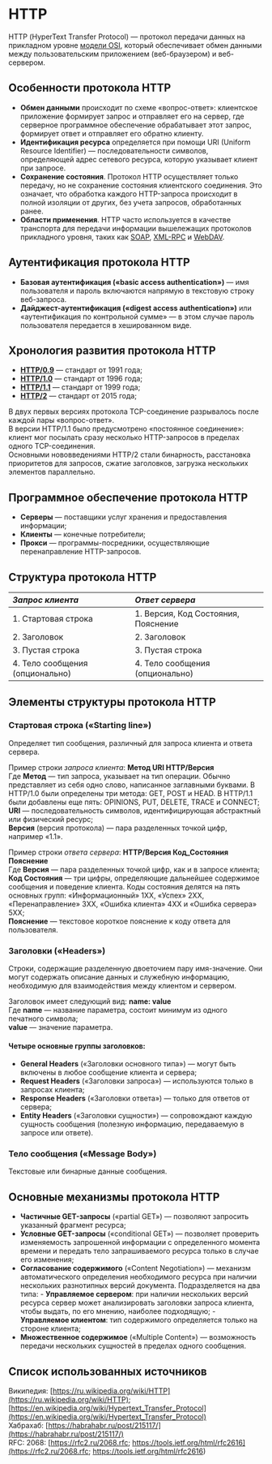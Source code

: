 # НТТР 
НТТР (HyperText Transfer Protocol) — протокол передачи данных на прикладном уровне [модели OSI](https://ru.wikipedia.org/wiki/%D0%A1%D0%B5%D1%82%D0%B5%D0%B2%D0%B0%D1%8F_%D0%BC%D0%BE%D0%B4%D0%B5%D0%BB%D1%8C_OSI), который обеспечивает обмен данными между пользовательским приложением (веб-браузером) и веб-сервером. 
## Особенности протокола НТТР
- **Обмен данными** происходит по схеме «вопрос-ответ»: клиентское приложение формирует запрос и отправляет его на сервер, где серверное программное обеспечение обрабатывает этот запрос, формирует ответ и отправляет его обратно клиенту.
- **Идентификация ресурса** определяется при помощи URI (Uniform Resource Identifier) — последовательности символов, определяющей адрес сетевого ресурса, которую указывает клиент при запросе.
- **Сохранение состояния**. Протокол НТТР осуществляет только передачу, но не сохранение состояния клиентского соединения. Это означает, что обработка каждого HTTP-запроса происходит в полной изоляции от других, без учета запросов, обработанных ранее.
- **Области применения**. HTTP часто используется в качестве транспорта для передачи информации вышележащих протоколов прикладного уровня, таких как [SOAP](https://ru.wikipedia.org/wiki/SOAP), [XML-RPC](https://ru.wikipedia.org/wiki/XML-RPC) и [WebDAV](https://ru.wikipedia.org/wiki/WebDAV).
## Аутентификация протокола НТТР
- **Базовая аутентификация («basic access authentication»)** — имя пользователя и пароль включаются напрямую в текстовую строку веб-запроса.
- **Дайджест-аутентификация («digest access authentication»)** или «аутентификация по контрольной сумме» — в этом случае пароль пользователя передается в хешированном виде.
## Хронология развития протокола НТТР
- **[НТТР/0.9](https://www.w3.org/Protocols/HTTP/AsImplemented.html)** — стандарт от 1991 года;
- **[НТТР/1.0](https://www.w3.org/Protocols/HTTP/1.0/spec.html)** — стандарт от 1996 года;
- **[НТТР/1.1](https://tools.ietf.org/html/rfc2616)** — стандарт от 1999 года;
- **[НТТР/2](https://tools.ietf.org/html/rfc7540)** — стандарт от 2015 года;  

В двух первых версиях протокола TCP-соединение разрывалось после каждой пары «вопрос-ответ».  
В версии НТТР/1.1 было предусмотрено «постоянное соединение»: клиент мог посылать сразу несколько HTTP-запросов в пределах одного  TCP-соединения.   
Основными нововведениями НТТР/2 стали бинарность, расстановка приоритетов для запросов, сжатие заголовков, загрузка нескольких элементов параллельно.
## Программное обеспечение протокола НТТР
- **Серверы** — поставщики услуг хранения и предоставления информации;
- **Клиенты** — конечные потребители;
- **Прокси** — программы-посредники, осуществляющие перенаправление HTTP-запросов.
## Структура протокола HTTP
| *Запрос клиента*       | *Ответ сервера*               | 
|:------------- |:------------------| 
| 1. Стартовая строка     | 1. Версия, Код Состояния, Пояснение    | 
| 2. Заголовок    | 2. Заголовок | 
| 3. Пустая строка   | 3. Пустая строка          |
| 4. Тело сообщения (опционально)  | 4. Тело сообщения (опционально)          |
## Элементы структуры протокола НТТР
### Стартовая строка («Starting line»)
Определяет тип сообщения, различный для запроса клиента и ответа сервера.   

Пример строки *запроса клиента*: **Метод URI НТТР/Версия**  
Где **Метод** — тип запроса, указывает на тип операции. Обычно представляет из себя одно слово, написанное заглавными буквами. В НТТР/1.0 были определены три метода: GET, POST и HEAD. В НТТР/1.1 были добавлены еще пять: OPINIONS, PUT, DELETE, TRACE и CONNECT;  
**URI** — последовательность символов, идентифицирующая абстрактный или физический ресурс;  
**Версия** (версия протокола) — пара разделенных точкой цифр, например «1.1».  

Пример строки *ответа сервера*: **НТТР/Версия Код_Состояния Пояснение**  
Где **Версия** — пара разделенных точкой цифр, как и в запросе клиента;  
**Код Состояния** — три цифры, определяющие дальнейшее содержимое сообщения и поведение клиента. Коды состояния делятся на пять основных групп: «Информационный» 1XX, «Успех» 2XX, «Перенаправление» 3XX, «Ошибка клиента» 4XX и «Ошибка сервера» 5XX;  
**Пояснение** — текстовое короткое пояснение к коду ответа для пользователя.
### Заголовки («Headers»)
Строки, содержащие разделенную двоеточием пару имя-значение. Они могут содержать описание данных и служебную информацию, необходимую для взаимодействия между клиентом и сервером.  

Заголовок имеет следующий вид: **name: value**  
Где **name** — название параметра, состоит минимум из одного печатного символа;  
**value** — значение параметра.
#### Четыре основные группы заголовков:
- **General Headers** («Заголовки основного типа») — могут быть включены в любое сообщение клиента и сервера;
- **Request Headers** («Заголовки запроса») — используются только в запросах клиента;
- **Response Headers** («Заголовки ответа») — только для ответов от сервера;
- **Entity Headers** («Заголовки сущности») — сопровождают каждую сущность сообщения (полезную информацию, передаваемую в запросе или ответе).
### Тело сообщения («Message Body»)
Текстовые или бинарные данные сообщения.
## Основные механизмы протокола НТТР
- **Частичные GET-запросы** («partial GET») — позволяют запросить указанный фрагмент ресурса;
- **Условные GET-запросы** («conditional GET») — позволяет проверить изменяемость запрошенной информации с определенного момента времени и передать тело запрашиваемого ресурса только в случае его изменения;
- **Согласование содержимого** («Content Negotiation») — механизм автоматического определения необходимого ресурса при наличии нескольких разнотипных версий документа. Подразделяется на два типа:
        - **Управляемое сервером**: при наличии нескольких версий ресурса сервер может анализировать заголовки запроса клиента, чтобы выдать, по его мнению, наиболее подходящую;
        - **Управляемое клиентом**: тип содержимого определяется только на стороне клиента;
- **Множественное содержимое** («Multiple Content») — возможность передачи нескольких сущностей в пределах одного сообщения.
## Список использованных источников
Википедия: [https://ru.wikipedia.org/wiki/HTTP](https://ru.wikipedia.org/wiki/HTTP); [https://en.wikipedia.org/wiki/Hypertext_Transfer_Protocol](https://en.wikipedia.org/wiki/Hypertext_Transfer_Protocol)  
Хабрахаб: [https://habrahabr.ru/post/215117/](https://habrahabr.ru/post/215117/)  
RFC: 2068: [https://rfc2.ru/2068.rfc; https://tools.ietf.org/html/rfc2616](https://rfc2.ru/2068.rfc; https://tools.ietf.org/html/rfc2616)
